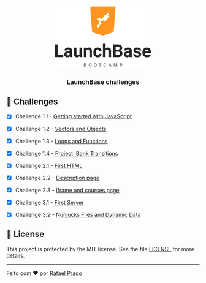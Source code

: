 <h1 align="center">
    <img alt="Launchbase" src=".github/logo_launchbase.png" width="250px" />
</h1>

<h3 align="center">
  LaunchBase challenges
</h3>

## :rocket: Challenges

- [x] Challenge 1.1 - [Getting started with JavaScript](/1-1)
- [x] Challenge 1.2 - [Vectors and Objects](/1-2)
- [x] Challenge 1.3 - [Loops and Functions](/1-3)
- [x] Challenge 1.4 - [Project: Bank Transitions](/1-4)
- [x] Challenge 2.1 - [First HTML](/2-1)
- [x] Challenge 2.2 - [Description page](/2-2)
- [x] Challenge 2.3 - [Iframe and courses page](/2-3)
- [x] Challenge 3.1 - [First Server](/3-1)
- [x] Challenge 3.2 - [Nunjucks Files and Dynamic Data](/3-2)


## :memo: License

This project is protected by the MIT license. See the file [LICENSE](/LICENSE) for more details.

---

Feito com ♥ por [Rafael Prado](http://rprado.design)
